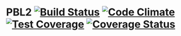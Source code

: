 PBL2
[![Build Status](https://travis-ci.org/cloudspiral-c9/PBL2.svg?branch=sample)](https://travis-ci.org/cloudspiral-c9/PBL2)
[![Code Climate](https://codeclimate.com/github/cloudspiral-c9/PBL2/badges/gpa.svg)](https://codeclimate.com/github/cloudspiral-c9/PBL2)
[![Test Coverage](https://codeclimate.com/github/cloudspiral-c9/PBL2/badges/coverage.svg)](https://codeclimate.com/github/cloudspiral-c9/PBL2)
[![Coverage Status](https://coveralls.io/repos/cloudspiral-c9/PBL2/badge.png)](https://coveralls.io/r/cloudspiral-c9/PBL2)
====


